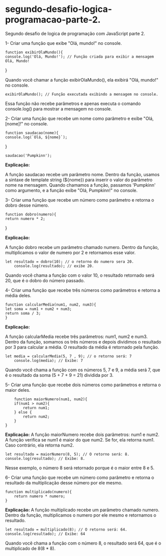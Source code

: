 # segundo-desafio-logica-programacao-parte-2.
 Segundo desafio de logica de programação com JavaScript parte 2.

1- Criar uma função que exibe "Olá, mundo!" no console.

    function exibirOlaMundo(){
    console.log('Olá, Mundo!'); // Função criada para exibir a mensagem Olá, Mundo!
}

Quando você chamar a função exibirOlaMundo(), ela exibirá "Olá, mundo!" no console.

    exibirOlaMundo(); // Função executada exibindo a mensagem no console.

Essa função não recebe parâmetros e apenas executa o comando console.log() para mostrar a mensagem no console.

2- Criar uma função que recebe um nome como parâmetro e exibe "Olá, [nome]!" no console.

    function saudacao(nome){
    console.log(`Olá, ${nome}`);
}

    saudacao('Pumpkinn');

**Explicação:**

A função saudacao recebe um parâmetro nome.
Dentro da função, usamos a sintaxe de template string (${nome}) para inserir o valor do parâmetro nome na mensagem.
Quando chamamos a função, passamos 'Pumpkinn' como argumento, e a função exibe "Olá, Pumpkinn!" no console.

3- Criar uma função que recebe um número como parâmetro e retorna o dobro desse número.

    function dobro(numero){
    return numero * 2; 
}

**Explicação:**

A função dobro recebe um parâmetro chamado numero.
Dentro da função, multiplicamos o valor de numero por 2 e retornamos esse valor.


    let resultado = dobro(10); // o retorno do numero sera 20.
        console.log(resultado); // exibe 20.

Quando você chama a função com o valor 10, o resultado retornado será 20, que é o dobro do número passado.

4- Criar uma função que recebe três números como parâmetros e retorna a média deles.

    function calcularMedia(num1, num2, num3){
    let soma = num1 + num2 + num3;
    return soma / 3;
    }

**Explicação:**

A função calcularMedia recebe três parâmetros: num1, num2 e num3.
Dentro da função, somamos os três números e depois dividimos o resultado por 3 para calcular a média.
O resultado da média é retornado pela função.   

    let media = calcularMedia(5, 7 , 9); // o retorno será: 7
        console.log(media); // Exibe: 7

Quando você chama a função com os números 5, 7 e 9, a média será 7, que é o resultado da soma (5 + 7 + 9 = 21) dividida por 3.

5- Criar uma função que recebe dois números como parâmetros e retorna o maior deles.

        function maiorNumero(num1, num2){
        if(num1 > num2){
            return num1;
        } else {
            return num2;
        }
    }

**Explicação:** A função maiorNumero recebe dois parâmetros: num1 e num2.
A função verifica se num1 é maior do que num2. Se for, ela retorna num1.
Caso contrário, ela retorna num2.

    let resultado = maiorNumero(8, 5); // O retorno será: 8.
    console.log(resultado); // Exibe: 8.

Nesse exemplo, o número 8 será retornado porque é o maior entre 8 e 5.

6- Criar uma função que recebe um número como parâmetro e retorna o resultado da multiplicação desse número por ele mesmo.

    function multiplicado(numero){
        return numero * numero;
    }

**Explicação:** A função multiplicado recebe um parâmetro chamado numero.
Dentro da função, multiplicamos o numero por ele mesmo e retornamos o resultado.

    let resultado = multiplicado(8); // O retorno será: 64.
    console.log(resultado); // Exibe: 64

Quando você chama a função com o número 8, o resultado será 64, que é o multiplicado de 8(8 * 8).
